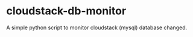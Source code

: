cloudstack-db-monitor
=====================

A simple python script to monitor cloudstack (mysql) database changed.